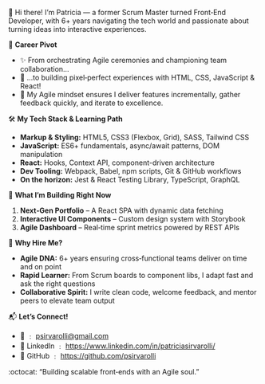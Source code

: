 👋 Hi there! I’m Patricia — a former Scrum Master turned Front‑End Developer, with 6+ years navigating the tech world and passionate about turning ideas into interactive experiences.



🔄 **Career Pivot**  
- ✨ From orchestrating Agile ceremonies and championing team collaboration…  
- 🚀 …to building pixel‑perfect experiences with HTML, CSS, JavaScript & React!  
- 🎯 My Agile mindset ensures I deliver features incrementally, gather feedback quickly, and iterate to excellence.



🛠️ **My Tech Stack & Learning Path**  
- **Markup & Styling:** HTML5, CSS3 (Flexbox, Grid), SASS, Tailwind CSS  
- **JavaScript:** ES6+ fundamentals, async/await patterns, DOM manipulation  
- **React:** Hooks, Context API, component-driven architecture  
- **Dev Tooling:** Webpack, Babel, npm scripts, Git & GitHub workflows  
- **On the horizon:** Jest & React Testing Library, TypeScript, GraphQL



🌱 **What I’m Building Right Now**  
1. **Next‑Gen Portfolio** – A React SPA with dynamic data fetching  
2. **Interactive UI Components** – Custom design system with Storybook  
3. **Agile Dashboard** – Real‑time sprint metrics powered by REST APIs  



🚀 **Why Hire Me?**  
- **Agile DNA:** 6+ years ensuring cross‑functional teams deliver on time and on point  
- **Rapid Learner:** From Scrum boards to component libs, I adapt fast and ask the right questions  
- **Collaborative Spirit:** I write clean code, welcome feedback, and mentor peers to elevate team output  



📬 **Let’s Connect!**  
- 📧 ﹕ psirvarolli@gmail.com 
- 🔗 LinkedIn ﹕ https://www.linkedin.com/in/patriciasirvarolli/
- 💬 GitHub ﹕ https://github.com/psirvarolli
  

:octocat: “Building scalable front‑ends with an Agile soul.”  
